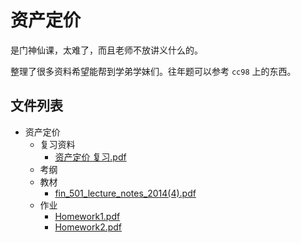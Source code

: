 # 资产定价

是门神仙课，太难了，而且老师不放讲义什么的。

整理了很多资料希望能帮到学弟学妹们。往年题可以参考 `cc98` 上的东西。


## 文件列表

- 资产定价
    - 复习资料
        - [资产定价 复习.pdf](https%3A//github.com/QSCTech/zju-icicles/raw/master/%E8%B5%84%E4%BA%A7%E5%AE%9A%E4%BB%B7/%E5%A4%8D%E4%B9%A0%E8%B5%84%E6%96%99/%E8%B5%84%E4%BA%A7%E5%AE%9A%E4%BB%B7%20%E5%A4%8D%E4%B9%A0.pdf)
    - 考纲
    - 教材
        - [fin_501_lecture_notes_2014(4).pdf](https%3A//github.com/QSCTech/zju-icicles/raw/master/%E8%B5%84%E4%BA%A7%E5%AE%9A%E4%BB%B7/%E6%95%99%E6%9D%90/fin_501_lecture_notes_2014%284%29.pdf)
    - 作业
        - [Homework1.pdf](https%3A//github.com/QSCTech/zju-icicles/raw/master/%E8%B5%84%E4%BA%A7%E5%AE%9A%E4%BB%B7/%E4%BD%9C%E4%B8%9A/Homework1.pdf)
        - [Homework2.pdf](https%3A//github.com/QSCTech/zju-icicles/raw/master/%E8%B5%84%E4%BA%A7%E5%AE%9A%E4%BB%B7/%E4%BD%9C%E4%B8%9A/Homework2.pdf)
